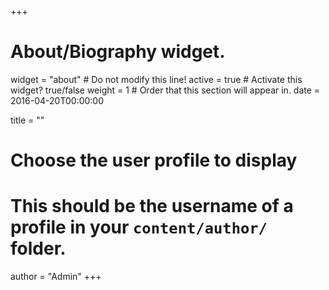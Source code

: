 +++
# About/Biography widget.
widget = "about"  # Do not modify this line!
active = true  # Activate this widget? true/false
weight = 1  # Order that this section will appear in.
date = 2016-04-20T00:00:00

title = ""

# Choose the user profile to display
# This should be the username of a profile in your `content/author/` folder.
author = "Admin"
+++

